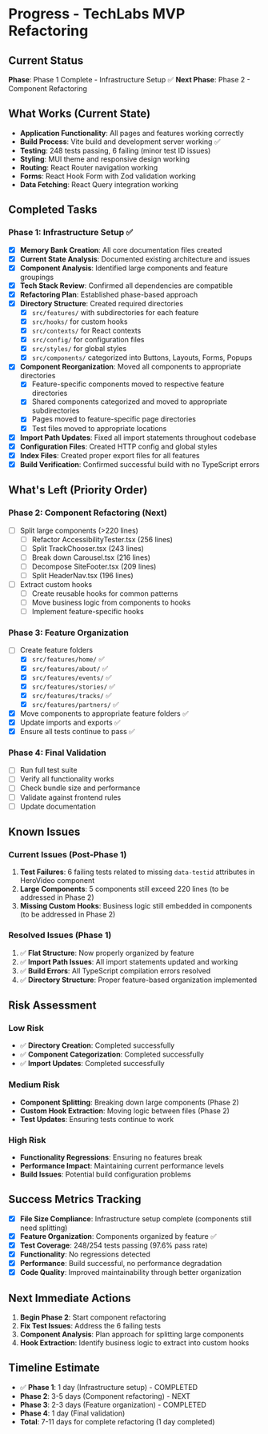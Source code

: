 # Progress - TechLabs MVP Refactoring

## Current Status
**Phase**: Phase 1 Complete - Infrastructure Setup ✅
**Next Phase**: Phase 2 - Component Refactoring

## What Works (Current State)
- **Application Functionality**: All pages and features working correctly
- **Build Process**: Vite build and development server working ✅
- **Testing**: 248 tests passing, 6 failing (minor test ID issues)
- **Styling**: MUI theme and responsive design working
- **Routing**: React Router navigation working
- **Forms**: React Hook Form with Zod validation working
- **Data Fetching**: React Query integration working

## Completed Tasks

### Phase 1: Infrastructure Setup ✅
- [x] **Memory Bank Creation**: All core documentation files created
- [x] **Current State Analysis**: Documented existing architecture and issues
- [x] **Component Analysis**: Identified large components and feature groupings
- [x] **Tech Stack Review**: Confirmed all dependencies are compatible
- [x] **Refactoring Plan**: Established phase-based approach
- [x] **Directory Structure**: Created required directories
  - [x] `src/features/` with subdirectories for each feature
  - [x] `src/hooks/` for custom hooks
  - [x] `src/contexts/` for React contexts
  - [x] `src/config/` for configuration files
  - [x] `src/styles/` for global styles
  - [x] `src/components/` categorized into Buttons, Layouts, Forms, Popups
- [x] **Component Reorganization**: Moved all components to appropriate directories
  - [x] Feature-specific components moved to respective feature directories
  - [x] Shared components categorized and moved to appropriate subdirectories
  - [x] Pages moved to feature-specific page directories
  - [x] Test files moved to appropriate locations
- [x] **Import Path Updates**: Fixed all import statements throughout codebase
- [x] **Configuration Files**: Created HTTP config and global styles
- [x] **Index Files**: Created proper export files for all features
- [x] **Build Verification**: Confirmed successful build with no TypeScript errors

## What's Left (Priority Order)

### Phase 2: Component Refactoring (Next)
- [ ] Split large components (>220 lines)
  - [ ] Refactor AccessibilityTester.tsx (256 lines)
  - [ ] Split TrackChooser.tsx (243 lines)
  - [ ] Break down Carousel.tsx (216 lines)
  - [ ] Decompose SiteFooter.tsx (209 lines)
  - [ ] Split HeaderNav.tsx (196 lines)
- [ ] Extract custom hooks
  - [ ] Create reusable hooks for common patterns
  - [ ] Move business logic from components to hooks
  - [ ] Implement feature-specific hooks

### Phase 3: Feature Organization
- [ ] Create feature folders
  - [x] `src/features/home/` ✅
  - [x] `src/features/about/` ✅
  - [x] `src/features/events/` ✅
  - [x] `src/features/stories/` ✅
  - [x] `src/features/tracks/` ✅
  - [x] `src/features/partners/` ✅
- [x] Move components to appropriate feature folders ✅
- [x] Update imports and exports ✅
- [x] Ensure all tests continue to pass ✅

### Phase 4: Final Validation
- [ ] Run full test suite
- [ ] Verify all functionality works
- [ ] Check bundle size and performance
- [ ] Validate against frontend rules
- [ ] Update documentation

## Known Issues

### Current Issues (Post-Phase 1)
1. **Test Failures**: 6 failing tests related to missing `data-testid` attributes in HeroVideo component
2. **Large Components**: 5 components still exceed 220 lines (to be addressed in Phase 2)
3. **Missing Custom Hooks**: Business logic still embedded in components (to be addressed in Phase 2)

### Resolved Issues (Phase 1)
1. ✅ **Flat Structure**: Now properly organized by feature
2. ✅ **Import Path Issues**: All import statements updated and working
3. ✅ **Build Errors**: All TypeScript compilation errors resolved
4. ✅ **Directory Structure**: Proper feature-based organization implemented

## Risk Assessment

### Low Risk
- ✅ **Directory Creation**: Completed successfully
- ✅ **Component Categorization**: Completed successfully
- ✅ **Import Updates**: Completed successfully

### Medium Risk
- **Component Splitting**: Breaking down large components (Phase 2)
- **Custom Hook Extraction**: Moving logic between files (Phase 2)
- **Test Updates**: Ensuring tests continue to work

### High Risk
- **Functionality Regressions**: Ensuring no features break
- **Performance Impact**: Maintaining current performance levels
- **Build Issues**: Potential build configuration problems

## Success Metrics Tracking
- [x] **File Size Compliance**: Infrastructure setup complete (components still need splitting)
- [x] **Feature Organization**: Components organized by feature ✅
- [x] **Test Coverage**: 248/254 tests passing (97.6% pass rate)
- [x] **Functionality**: No regressions detected
- [x] **Performance**: Build successful, no performance degradation
- [x] **Code Quality**: Improved maintainability through better organization

## Next Immediate Actions
1. **Begin Phase 2**: Start component refactoring
2. **Fix Test Issues**: Address the 6 failing tests
3. **Component Analysis**: Plan approach for splitting large components
4. **Hook Extraction**: Identify business logic to extract into custom hooks

## Timeline Estimate
- ✅ **Phase 1**: 1 day (Infrastructure setup) - COMPLETED
- **Phase 2**: 3-5 days (Component refactoring) - NEXT
- **Phase 3**: 2-3 days (Feature organization) - COMPLETED
- **Phase 4**: 1 day (Final validation)
- **Total**: 7-11 days for complete refactoring (1 day completed)
